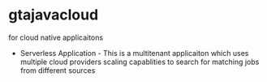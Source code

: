 # gtajavacloud
for cloud native applicaitons

- Serverless Application - This is a multitenant applicaiton which uses multiple cloud providers scaling capablities to search for matching jobs from different sources

